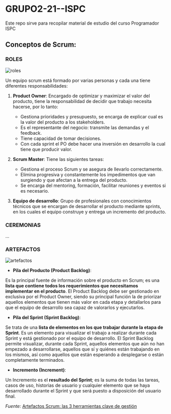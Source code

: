 # GRUPO2-21--ISPC

Este repo sirve para recopilar material de estudio del curso Programador ISPC

## Conceptos de Scrum:

### ROLES

![roles](https://images.squarespace-cdn.com/content/v1/5dde466c8ec727201d3ae12f/1604654009219-M26OZ6CNTSYKUZL8XKI5/ROLES+DE+SCRUM-4.png?format=700w)

Un equipo scrum está formado por varias personas y cada una tiene diferentes responsabilidades:

1. **Product Owner**:
Encargado de optimizar y maximizar el valor del producto, tiene la responsabilidad de decidir que trabajo necesita hacerse, por lo tanto:
    - Gestiona prioridades y presupuesto, se encarga de explicar cual es la valor del producto a los stakeholders.
    - Es el representante del negocio: transmite las demandas y el feedback.
    - Tiene capacidad de tomar decisiones.
    - Con cada sprint el PO debe hacer una inversión en desarrollo la cual tiene que producir valor.

2. **Scrum Master**:
Tiene las siguientes tareas:
    - Gestiona el proceso Scrum y se asegura de llevarlo correctamente.
    - Elimina progresiva y constantemente los impedimentos que van surgiendo y que afectan a la entrega del producto.
    - Se encarga del mentoring, formación, facilitar reuniones y eventos si es necesario.

3. **Equipo de desarrollo**:
Grupo de profesionales con conocimientos técnicos que se encargan de desarrollar el producto mediante sprints, en los cuales el equipo construye y entrega un incremento del producto.  


### CEREMONIAS
...

### ARTEFACTOS

![artefactos](https://www2.deloitte.com/content/dam/Deloitte/es/Images/header_images/tecnologia/Deloitte-ES-tecnologia-artefactos-Scrum.jpg/_jcr_content/renditions/cq5dam.web.1400.350.desktop.jpeg)

- **Pila del Producto (Product Backlog)**: 

Es la principal fuente de información sobre el producto en Scrum; es una **lista que contiene todos los requerimientos que necesitamos implementar en el producto**. 
El Product Backlog debe ser gestionado en exclusiva por el Product Owner, siendo su principal función la de priorizar aquellos elementos que tienen más valor en cada etapa y detallarlos para que el equipo de desarrollo sea capaz de valorarlos y ejecutarlos.

- **Pila del Sprint (Sprint Backlog)**: 

Se trata de una **lista de elementos en los que trabajar durante la etapa de Sprint**. Es un elemento para visualizar el trabajo a realizar durante cada Sprint y está gestionado por el equipo de desarrollo. 
El Sprint Backlog permite visualizar, durante cada Sprint, aquellos elementos que aún no han empezado a desarrollarse, aquellos que sí y quiénes están trabajando en los mismos, así como aquellos que están esperando a desplegarse o están completamente terminados.

- **Incremento (Increment)**: 

Un Incremento es el **resultado del Sprint**; es la suma de todas las tareas, casos de uso, historias de usuario y cualquier elemento que se haya desarrollado durante el Sprint y que será puesto a disposición del usuario final. 

*Fuente:* [Artefactos Scrum: las 3 herramientas clave de gestión](https://www2.deloitte.com/es/es/pages/technology/articles/artefactos-scrum.html)
